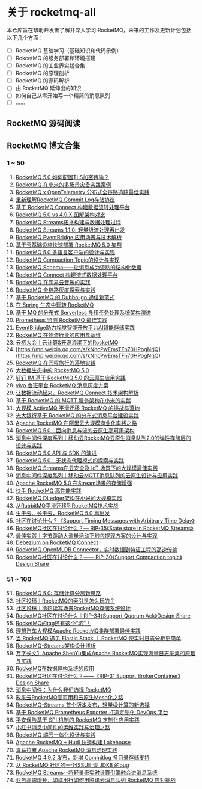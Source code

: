 # 关于 rocketmq-all
本仓库旨在帮助开发者了解并深入学习 RocketMQ，未来的工作及更新计划包括以下几个方面：
- [ ] RocketMQ 基础学习（基础知识和代码示例）
- [ ] RokcetMQ 的服务部署和环境搭建 
- [ ] RocketMQ 的工业界实践合集
- [ ] RocketMQ 的原理剖析
- [ ] RocketMQ 的源码解析
- [ ] 由 RocketMQ 延伸出的知识
- [ ] 如何自己从零开始写一个精简的消息队列
- [ ] ……

## RocketMQ 源码阅读



## RocketMQ 博文合集

### 1 ~ 50 
1. [RocketMQ 5.0 如何配置TLS加密传输？](https://mp.weixin.qq.com/s/8WUkoXPObNoCoKFN1yL66g)
2. [RocketMQ 在小米的多场景灾备实践案例](https://mp.weixin.qq.com/s/X_ysJQUBKoBkTSrWYeLMZQ)
3. [RocketMQ x OpenTelemetry 分布式全链路追踪最佳实践](https://mp.weixin.qq.com/s/uQXx71ordJG1tgctXoOiuQ)
4. [重新理解RocketMQ Commit Log存储协议](https://mp.weixin.qq.com/s/SIEKVS447BixX8CCn8BKcQ)
5. [基于 RocketMQ Connect 构建数据流转处理平台](https://mp.weixin.qq.com/s/3gP0bHBuraiqTKNNZlVKvA)
6. [RocketMQ 5.0 vs 4.9.X 图解架构对比](https://mp.weixin.qq.com/s/XN11tCQcWEtPv-Jk2xuUtw)
7. [RocketMQ Streams拓扑构建与数据处理过程](https://mp.weixin.qq.com/s/nbVAfURBn1CfkKb28B1TiA)
8. [RocketMQ Streams 1.1.0: 轻量级流处理再出发](https://mp.weixin.qq.com/s/eYo1dEFOqLNSXslINhCp0A)
9. [RocketMQ EventBridge 应用场景与技术解析](https://mp.weixin.qq.com/s/k5IAhcP8cMKlP8Hx0OKXHg)
10. [基于云基础设施快速部署 RocketMQ 5.0 集群](https://mp.weixin.qq.com/s/6oVYuphdhX35nlfhq917Nw)
11. [RocketMQ 5.0 多语言客户端的设计与实现](https://mp.weixin.qq.com/s/vC-YVUoHRMG1QN1ZdQ-3Pg)
12. [RocketMQ Compaction Topic的设计与实现](https://mp.weixin.qq.com/s/whw9W9OeA70onRSdCz6Efw)
13. [RocketMQ Schema——让消息成为流动的结构化数据](https://mp.weixin.qq.com/s/w45Iql9HW5Puya7xZYc1lg)
14. [RocketMQ Connect 构建流式数据处理平台](https://mp.weixin.qq.com/s/KS5ndbU6ZfXLiVgGXmRemQ)
15. [RocketMQ 在网易云音乐的实践](https://mp.weixin.qq.com/s/-3jZjbXlhlI44KNApiZGzA)
16. [RocketMQ 全链路灰度探索与实践](https://mp.weixin.qq.com/s/W0en1TFgKVtNRiSdASxW5g)
17. [基于 RocketMQ 的 Dubbo-go 通信新范式](https://mp.weixin.qq.com/s/Gjbv3BNHB-vmVe_fPbBh3A)
18. [在 Spring 生态中玩转 RocketMQ](https://mp.weixin.qq.com/s/fd0jcCbiB63Mz6RTP9nTrw)
19. [基于 MQ 的分布式 Serverless 多租任务处理系统架构演进](https://mp.weixin.qq.com/s/f0TasL9miJOa1Wmhwe3y2A)
20. [Prometheus 监测 RocketMQ 最佳实践](https://mp.weixin.qq.com/s/5hUByJNYdRPuKFIK103gJA)
21. [EventBridge助力视觉智能开放平台AI智能存储实践](https://mp.weixin.qq.com/s/tSH9hp0i7XOH2yAn1rk_7Q)
22. [RocketMQ 在物流行业的应用与运维](https://mp.weixin.qq.com/s/R2wDNjxdKBVTpXE_JN9ONQ)
23. [云栖大会｜云计算&开源浪潮下的RocketMQ](https://mp.weixin.qq.com/s/V23WVsjyIaqmqRzxXBX2HQ)
24. [https://mp.weixin.qq.com/s/kNhcPwEmsTFn70HPogNrjQ](https://mp.weixin.qq.com/s/kNhcPwEmsTFn70HPogNrjQ)
25. [RocketMQ 在同程旅行的落地实践](https://mp.weixin.qq.com/s/mGqb11hHFghQcgrwJ2wCdQ)
26. [大数据生态中的 RocketMQ 5.0](https://mp.weixin.qq.com/s/wg69D12pz6heWoiHuzgluQ)
27. [钉钉 IM 基于 RocketMQ 5.0 的云原生应用实践](https://mp.weixin.qq.com/s/sCHQ58JAnZq_EkmbflTQ4A)
28. [vivo 鲁班平台 RocketMQ 消息灰度方案](https://mp.weixin.qq.com/s/F89FSuJKV-G2GbKcDMQ7zQ)
29. [让数据流动起来，RocketMQ Connect 技术架构解析](https://mp.weixin.qq.com/s/7IdwROHqOQDQexngaIDd-A)
30. [基于 RocketMQ 的 MQTT 服务架构在小米的实践](https://mp.weixin.qq.com/s/gOVg0XGzPpTnkCRXWvknPw)
31. [大规模 ActiveMQ 平滑迁移 RocketMQ 的挑战与落地](https://mp.weixin.qq.com/s/fIseF4yJY0PSY_DtAw6qFg)
32. [光大银行基于 RocketMQ 的分布式消息平台建设实践](https://mp.weixin.qq.com/s/zDt3OpVgM0hyTjFOI6_FVA)
33. [Apache RocketMQ 在阿里云大规模商业化实践之路](https://mp.weixin.qq.com/s/bcjTyNcgPIeMlgNwdKyROg)
34. [RocketMQ 5.0：面向消息与流的云原生高可用架构](https://mp.weixin.qq.com/s/bb6cGUxpsAoU-IqBgmSJHw)
35. [消息中间件深度系列｜移动云RocketMQ云原生消息队列2.0的弹性存储层的设计与实践](https://mp.weixin.qq.com/s/OYSXlvRVhoAPkqGlX7csQg)
36. [RocketMQ 5.0 API 与 SDK 的演进](https://mp.weixin.qq.com/s/4ikNyc7BN4pF2gw8obwetQ)
37. [RocketMQ 5.0：无状态代理模式的探索与实践](https://mp.weixin.qq.com/s/9ROgOnTtPNsGzi7vmvmWmg)
38. [RocketMQ Streams在云安全及 IoT 场景下的大规模最佳实践](https://mp.weixin.qq.com/s/Jqv5btXy29fLScK9I5Jfnw)
39. [消息中间件深度系列｜移动云MQTT消息队列的云原生设计与应用实践](https://mp.weixin.qq.com/s/HXMiWy9milnEoko2GtjhhA)
40. [Apache RocketMQ 5.0 在Stream场景的存储增强](https://mp.weixin.qq.com/s/ZnhA-6OUVh-vkIKZ0XTGhw)
41. [快手 RocketMQ 高性能实践](https://mp.weixin.qq.com/s/Jjq-5cc3rU7IClveTc0UDg)
42. [RocketMQ DLedger架构在小米的大规模实践](https://mp.weixin.qq.com/s/xo8tRnj-49YIFDJW7Cr_5w)
43. [从RabbitMQ平滑迁移到RocketMQ技术实战](https://mp.weixin.qq.com/s/jqx-X2ZTnT2ZnUg2vEE2fw)
44. [生于云、长于云，RocketMQ 5.0 再出发](https://mp.weixin.qq.com/s/TXpCMf9hjCu6MmEGvNbEKA)
45. [社区在讨论什么？《Support Timing Messages with Arbitrary Time Delay》](https://mp.weixin.qq.com/s/iZL8M88gF7s5NmW7DYyYDQ)
46. [RocketMQ社区在讨论什么？— RIP-35《State store in RocketMQ Streams》](https://mp.weixin.qq.com/s/bjBLWD4mGzyTE0lqvL43Hg)
47. [最佳实践｜字节跳动大流量活动下钱包提现方案的设计与实现](https://mp.weixin.qq.com/s/U554E1BVhJLqydi9OApMrQ)
48. [Debezium on RocketMQ Connect](https://mp.weixin.qq.com/s/YNjylhmo1IlvAEKwpjjMkg)
49. [RocketMQ OpenMLDB Connector，实时数据到特征工程的高速传输](https://mp.weixin.qq.com/s/GQTd6hOzEPysBmAEfsCDmQ)
50. [RocketMQ社区在讨论什么？—— RIP-30《Support Compaction topic》Design Share](https://mp.weixin.qq.com/s/4TLHUxa_jJXRc4gehMjkVw)

### 51 ~ 100

51. [RocketMQ 5.0: 存储计算分离新思路](https://mp.weixin.qq.com/s/qgoCsLDs6_WtR4t4fdtEmA)
52. [社区投稿｜RocketMQ的索引是怎么玩的？](https://mp.weixin.qq.com/s/LFL6Y8i-LH0X8z2olIdwxw)
53. [社区投稿｜冷热读写场景RocketMQ存储系统设计](https://mp.weixin.qq.com/s/SAocFTHoiwpL_YdEeGoJ9g)
54. [RocketMQ社区在讨论什么｜RIP-34《Support Quorum Ack》Design Share](https://mp.weixin.qq.com/s/RrP5uRjS0dISqKXCbPCJvg)
55. [RocketMQ的tag还有这个“坑”！](https://mp.weixin.qq.com/s/Tn0UpClIfTiuBbwGs_FVtQ)
56. [理想汽车大规模Apache RocketMQ集群部署最佳实践](https://mp.weixin.qq.com/s/kQmIingxndLJEgjdQiYMnA)
57. [当 RocketMQ 遇见 Elastic Stack ｜ RocketMQ 使实时日志分析更简单](https://mp.weixin.qq.com/s/mq0U9VfWnebDMEQTgb1ygg)
58. [RocketMQ-Streams架构设计浅析](https://mp.weixin.qq.com/s/AX5NW9lbp3F0uqyxlaT9qQ)
59. [万字长文】Apache ShenYu集成Apache RocketMQ实现海量日志采集的原理与实践](https://mp.weixin.qq.com/s/-ECsif37m3EMENtgT_UuaA)
60. [RocketMQ在数据异构系统的应用](https://mp.weixin.qq.com/s/-rxwk7beaZloA_7wj1WGFA)
61. [RocketMQ社区在讨论什么？——《RIP-31 Support BrokerContainer》Design Share](https://mp.weixin.qq.com/s/qaBWVMgyiEScFVPIHtiH6A)
62. [消息中间件：为什么我们选择 RocketMQ](https://mp.weixin.qq.com/s/wNN28Shg8tVf1W7aYhTolA)
63. [政采云RocketMQ高可用和云原生Mesh化之路](https://mp.weixin.qq.com/s/DX2h2FdJRO3jZKETmEDLWA)
64. [RocketMQ-Streams 首个版本发布，轻量级计算的新选择](https://mp.weixin.qq.com/s/rFIVIv1OWloj9nwg4H0J0w)
65. [基于 RocketMQ Prometheus Exporter 打造定制化 DevOps 平台](https://mp.weixin.qq.com/s/CP66_eGkMKjxvCfb-IEbQw)
66. [平安保险基于 SPI 机制的 RocketMQ 定制化应用实践](https://mp.weixin.qq.com/s/eeoWcAI3aa5OZgPzDXTcEw)
67. [小红书消息中间件的运维实践与治理之路](https://mp.weixin.qq.com/s/JMgKdsXkvb_vfI5bGPHXQg)
68. [RocketMQ 端云一体化设计与实践](https://mp.weixin.qq.com/s/5ywAAb1xuMSAfSLZt7IV8g)
69. [Apache RocketMQ + Hudi 快速构建 Lakehouse](https://mp.weixin.qq.com/s/U-kjKStSbv28xp31sejcNA)
70. [喜马拉雅 Apache RocketMQ 消息治理实践](https://mp.weixin.qq.com/s/twC8iUYzwFBLCEXMrYY2ew)
71. [RocketMQ 4.9.2 发布，新增 Commitlog 多目录存储支持](https://mp.weixin.qq.com/s/DUSK7sDX19Kpk_O1yVPgXA)
72. [从 RocketMQ 社区的一个ISSUE 谈 JDK8 的bug](https://mp.weixin.qq.com/s/wNSB_fMno9WPqRAWenquHw)
73. [RocketMQ Streams--将轻量级实时计算引擎融合进消息系统](https://mp.weixin.qq.com/s/Aa3EI69Vckc5OiagdHalXg)
74. [业务高速增长，如祺出行如何用腾讯云消息队列 RocketMQ 应对挑战](https://mp.weixin.qq.com/s/_LNfMMwwiqCwewCg21FCGw)
